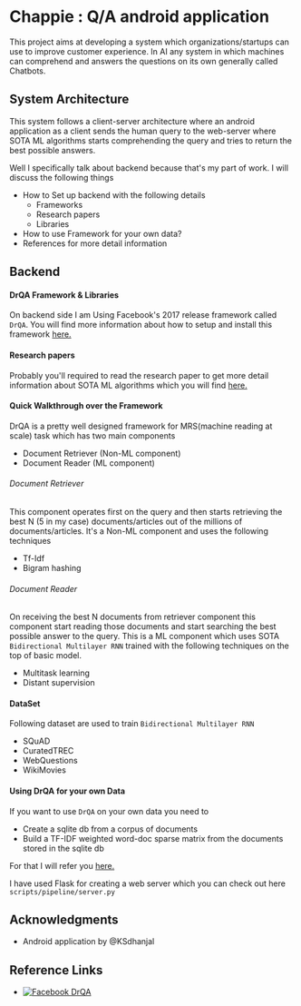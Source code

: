 # Chappie : Q/A android application
This project aims at developing a system which organizations/startups can use to improve customer experience. In AI any system in which machines can comprehend and answers the questions on its own generally called Chatbots.

## System Architecture
This system follows a client-server architecture where an android application as a client sends the human query to the web-server where SOTA ML algorithms starts comprehending the query and tries to return the best possible answers.

Well I specifically talk about backend because that's my part of work. I will discuss the following things  
- How to Set up backend with the following details
  - Frameworks
  - Research papers
  - Libraries
- How to use Framework for your own data?
- References for more detail information

## Backend

#### DrQA Framework & Libraries

On backend side I am Using Facebook's 2017 release framework called `DrQA`.
You will find more information about how to setup and install this framework [here.](https://github.com/facebookresearch/DrQA)

#### Research papers
Probably you'll required to read the research paper to get more detail information about SOTA ML algorithms which you will find [here.](https://arxiv.org/abs/1704.00051)

#### Quick Walkthrough over the Framework
DrQA is a pretty well designed framework for MRS(machine reading at scale) task which has two main components
- Document Retriever (Non-ML component)
- Document Reader (ML component)

###### Document Retriever
This component operates first on the query and then starts retrieving the best N (5 in my case) documents/articles out of the millions of documents/articles.
It's a Non-ML component and uses the following techniques
- Tf-Idf
- Bigram hashing

###### Document Reader
On receiving the best N documents from retriever component this component start reading those documents and start searching the best possible answer to the query. This is a ML component which uses SOTA `Bidirectional Multilayer RNN` trained with the following techniques on the top of basic model.
- Multitask learning
- Distant supervision



#### DataSet
Following dataset are used to train `Bidirectional Multilayer RNN`
- SQuAD
- CuratedTREC
- WebQuestions
- WikiMovies

#### Using DrQA for your own Data
If you want to use `DrQA` on your own data you need to
- Create a sqlite db from a corpus of documents
- Build a TF-IDF weighted word-doc sparse matrix from the documents stored in the sqlite db

For that I will refer you [here.](https://github.com/facebookresearch/DrQA/tree/master/scripts/retriever)

I have used Flask for creating a web server which you can check out here `scripts/pipeline/server.py`

## Acknowledgments
- Android application by @KSdhanjal

## Reference Links
- [![Facebook DrQA](http://img.youtube.com/vi/1RN88O9C13U/0.jpg)](http://www.youtube.com/watch?v=1RN88O9C13U)
